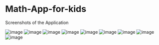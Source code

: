 # Math-App-for-kids

Screenshots of the Application

![image](https://user-images.githubusercontent.com/95306851/218748238-19d10b2b-c0c1-43c0-a78c-0fd62ff132c6.png)     ![image](https://user-images.githubusercontent.com/95306851/218748967-24dd621d-4b87-49b3-bc80-85765e0a598b.png)     ![image](https://user-images.githubusercontent.com/95306851/218749036-9a583f29-1830-432c-a399-42baa9228b05.png)     ![image](https://user-images.githubusercontent.com/95306851/218773172-4ea6008f-5660-4291-9785-6c5a05fea591.png)     ![image](https://user-images.githubusercontent.com/95306851/218773264-aadc6ac8-6689-489a-a7b1-ca6ef278a2c5.png)     ![image](https://user-images.githubusercontent.com/95306851/218773304-478722da-43f3-473b-acce-d36947a06a40.png)     ![image](https://user-images.githubusercontent.com/95306851/218773388-6dd053bc-4aec-4df6-8bb8-50654b66cae4.png)     ![image](https://user-images.githubusercontent.com/95306851/218773420-b5224ef2-d4fd-4eb9-b4f5-209782f357a4.png)     ![image](https://user-images.githubusercontent.com/95306851/218773343-70540b38-b44c-4b92-a439-94ef9cbb1a87.png)     
